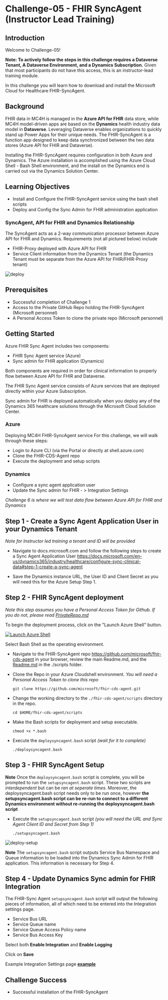 # Challenge-05 - FHIR SyncAgent (Instructor Lead Training)

## Introduction

Welcome to Challenge-05!

**Note: To actively follow the steps in this challenge requires a Dataverse Tenant, A Dataverse Environment, and a Dynamics Subscription.** Given that most participants do not have this access, this is an instructor-lead training module. 
  
In this challenge you will learn how to download and install the Microsoft Cloud for Healthcare FHIR-SyncAgent. 

## Background
FHIR data in MC4H is managed in the **Azure API for FHIR** data store, while MC4H model-driven apps are based on the **Dynamics** health industry data model in **Dataverse**. Leveraging Dataverse enables organizations to quickly stand up Power Apps for their unique needs. The FHIR-SyncAgent is a function app designed to keep data synchronized between the two data stores (Azure API for FHIR and Dataverse).  

Installing the FHIR-SyncAgent requires configuration in both Azure and Dynamics. The Azure installation is accomplished using the Azure Cloud Shell - Bash Shell environment, and the install on the Dynamics end is carried out via the Dynamics Solution Center.  

## Learning Objectives
+ Install and Configure the FHIR-SyncAgent service using the bash shell scripts 
+ Deploy and Config the Sync Admin for FHIR administration application 

### SyncAgent, API for FHIR and Dynamics Relationship 
The SyncAgent acts as a 2-way communication processor between Azure API for FHIR and Dynamics. Requirements (not all pictured below) include 
- FHIR-Proxy deployed with Azure API for FHIR
- Service Client information from the Dynamics Tenant (the Dynamics Tenant must be separate from the Azure API for FHIR/FHIR-Proxy tenant)


![deploy](./media/deploy-components.png)

## Prerequisites
+ Successful completion of Challenge 1 
+ Access to the Private GitHub Repo holding the FHIR-SyncAgent (Microsoft personnel)
+ A Personal Access Token to clone the private repo (Microsoft personnel)

## Getting Started
Azure FHIR Sync Agent includes two components:
- FHIR Sync Agent service (Azure)
- Sync admin for FHIR application (Dynamics)

Both components are required in order for clinical information to properly flow between Azure API for FHIR and Dataverse.
  
The FHIR Sync Agent service consists of Azure services that are deployed directly within your Azure Subscription. 
  
Sync admin for FHIR is deployed automatically when you deploy any of the Dynamics 365 healthcare solutions through the Microsoft Cloud Solution Center.

### Azure 
Deploying MC4H FHIR-SyncAgent service
For this challenge, we will walk through these steps: 
- Login to Azure CLI (via the Portal or directly at shell.azure.com)
- Clone the FHIR-CDS-Agent repo  
- Execute the deployment and setup scripts 

### Dynamics 
- Configure a sync agent application user  
- Update the Sync admin for FHIR - > Integration Settings 

_Challenge 6 is where we will test data flow between Azure API for FHIR and Dynamics_


## Step 1 - Create a Sync Agent Application User in your Dynamics Tenant 
_Note for Instructor led training a tenant and ID will be provided_ 

- Navigate to docs.microsoft.com and follow the following steps to create a Sync Agent Application User 
https://docs.microsoft.com/en-us/dynamics365/industry/healthcare/configure-sync-clinical-data#step-1-create-a-sync-agent 

- Save the Dynamics instance URL, the User ID and Client Secret as you will need this for the Azure Setup Step 1.  

## Step 2 - FHIR SyncAgent deployment 
_Note this step assumes you have a Personal Access Token for Github.  If you do not, please read [PrivateRepo.md](./PrivateRepo.md)_

To begin the deployment process, click on the "Launch Azure Shell" button.

[![Launch Azure Shell](./media/launchcloudshell.png "Launch Cloud Shell")](https://shell.azure.com/bash?target="_blank")

Select Bash Shell as the operating environment.

- Navigate to the FHIR-SyncAgent repo https://github.com/microsoft/fhir-cds-agent in your browser, review the main Readme.md, and the [Readme.md](https://github.com/microsoft/fhir-cds-agent/blob/main/scripts/Readme.md) in the ./scripts folder.  

- Clone the Repo in your Azure Cloudshell environment.  _You will need a Personal Access Token to clone this repo_  
    ```azurecli-interactive
    git clone https://github.com/microsoft/fhir-cds-agent.git
    ```

- Change the working directory to the ```./fhir-cds-agent/scripts``` directory in the repo.  
    ```azurecli-interactive
    cd $HOME/fhir-cds-agent/scripts
    ```

- Make the Bash scripts for deployment and setup executable.  
    ```azurecli-interactive
    chmod +x *.bash
    ```

- Execute the ```deploysyncagent.bash``` script _(wait for it to complete)_   
    ```azurecli-interactive
    ./deploysyncagent.bash
    ```



## Step 3 - FHIR SyncAgent Setup
 
**Note** Once the ```deploysyncagent.bash``` script is complete, you will be prompted to run the ```setupsyncagent.bash``` script. These two scripts are _interdependent_ but can be _ran at seperate times_. Moreover, the deploysyncagent.bash script needs only to be run once, however __the setupsyncagent.bash script can be re-run to connect to a different Dynamics environment without re-running the deploysyncagent.bash script__


- Execute the ```setupsyncagent.bash``` script _(you will need the URL and Sync Agent Client ID and Secret from Step 1)_
    ```azurecli-interactive
    ./setupsyncagent.bash
    ```

![deploy-setup](./media/setup-components.png)

**Note** The ```setupsyncagent.bash``` script outputs Service Bus Namespace and Queue information to be loaded into the Dynamics Sync Admin for FHIR application. This information is necessary for Step 4.  
  

## Step 4 - Update Dynamics Sync admin for FHIR Integration 
The FHIR-Sync Agent ```setupsyncagent.bash``` script will output the following pieces of information, all of which need to be entered into the Integration settings page. 
- Service Bus URL
- Service Queue name 
- Service Queue Access Policy name 
- Service Bus Access Key 

Select both **Enable Integration** and **Enable Logging**

Click on **Save**

Example Integration Settings page **[example](./SyncAgent-Setup.md)**


## Challenge Success
+ Successful installation of the FHIR-SyncAgent

